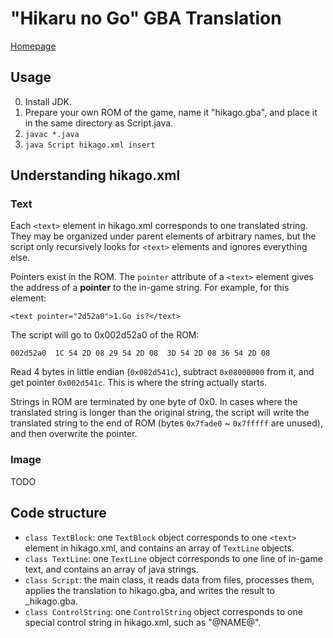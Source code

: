 # "Hikaru no Go" GBA Translation

[Homepage](http://www.ricbit.com/mundobizarro/hikaru.php)

## Usage

0. Install JDK.
1. Prepare your own ROM of the game, name it "hikago.gba", and place it in the same directory as Script.java.
2. `javac *.java`
3. `java Script hikago.xml insert`

## Understanding hikago.xml

### Text

Each `<text>` element in hikago.xml corresponds to one translated string. They may be organized under parent elements of arbitrary names, but the script only recursively looks for `<text>` elements and ignores everything else.

Pointers exist in the ROM. The `pointer` attribute of a `<text>` element gives the address of a **pointer** to the in-game string. For example, for this element:

```
<text pointer="2d52a0">1.Go is?</text>
```

The script will go to 0x002d52a0 of the ROM:

```
002d52a0  1C 54 2D 08 29 54 2D 08  3D 54 2D 08 36 54 2D 08
```

Read 4 bytes in little endian (`0x082d541c`), subtract `0x08000000` from it, and get pointer `0x002d541c`. This is where the string actually starts.

Strings in ROM are terminated by one byte of 0x0. In cases where the translated string is longer than the original string, the script will write the translated string to the end of ROM (bytes `0x7fade0` ~ `0x7fffff` are unused), and then overwrite the pointer.

### Image

TODO

## Code structure

- `class TextBlock`: one `TextBlock` object corresponds to one `<text>` element in hikago.xml, and contains an array of `TextLine` objects.
- `class TextLine`: one `TextLine` object corresponds to one line of in-game text, and contains an array of java strings.
- `class Script`: the main class, it reads data from files, processes them, applies the translation to hikago.gba, and writes the result to _hikago.gba.
- `class ControlString`: one `ControlString` object corresponds to one special control string in hikago.xml, such as "@NAME@".